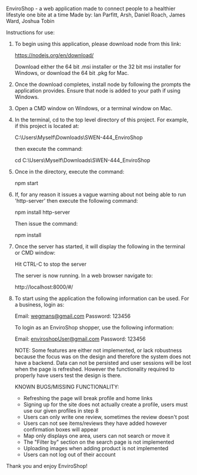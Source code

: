 EnviroShop - a web application made to connect people to a healthier lifestyle one bite at a time
Made by:  Ian Parfitt, Arsh, Daniel Roach, James Ward, Joshua Tobin

Instructions for use:

1. To begin using this application, please download node from this link:

      https://nodejs.org/en/download/

   Download either the 64 bit .msi installer or the 32 bit msi installer for Windows, or download the 64 bit .pkg
   for Mac.

2. Once the download completes, install node by following the prompts the application provides.  Ensure that node
   is added to your path if using Windows.

3. Open a CMD window on Windows, or a terminal window on Mac.

4. In the terminal, cd to the top level directory of this project.  For example, if this project is located at:

      C:\Users\Myself\Downloads\SWEN-444_EnviroShop

   then execute the command:

      cd C:\Users\Myself\Downloads\SWEN-444_EnviroShop

5. Once in the directory, execute the command:

      npm start

6. If, for any reason it issues a vague warning about not being able to run 'http-server' then execute the following
   command:

      npm install http-server

   Then issue the command:

      npm install

7. Once the server has started, it will display the following in the terminal or CMD window:

      Hit CTRL-C to stop the server

   The server is now running.  In a web browser navigate to:

      http://localhost:8000/#/

8. To start using the application the following information can be used.  For a business, login as:

      Email:  wegmans@gmail.com
      Password:  123456

   To login as an EnviroShop shopper, use the following information:

      Email:  enviroshopUser@gmail.com
      Password:  123456

   NOTE:  Some features are either not implemented, or lack robustness because the focus was on the design and therefore the
	  system does not have a backend. Data can not be persisted and user sessions will be lost when the page is refreshed.
	  However the functionality required to properly have users test the design is there.

   KNOWN BUGS/MISSING FUNCTIONALITY:
	- Refreshing the page will break profile and home links
	- Signing up for the site does not actually create a profile, users must use our given profiles in step 8
	- Users can only write one review, sometimes the review doesn't post
	- Users can not see items/reviews they have added however confirmation boxes will appear
	- Map only displays one area, users can not search or move it
	- The "Filter by" section on the search page is not implemented
	- Uploading images when adding product is not implemented
	- Users can not log out of their account

Thank you and enjoy EnviroShop!
